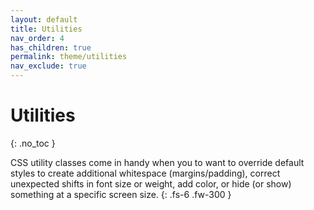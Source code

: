 ```yaml
---
layout: default
title: Utilities
nav_order: 4
has_children: true
permalink: theme/utilities
nav_exclude: true
---
```


# Utilities
{: .no_toc }

CSS utility classes come in handy when you to want to override default styles to create additional whitespace (margins/padding), correct unexpected shifts in font size or weight, add color, or hide (or show) something at a specific screen size.
{: .fs-6 .fw-300 }
